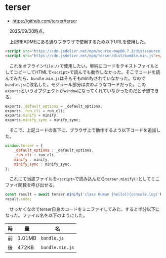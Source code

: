 # terser

* https://github.com/terser/terser

　2025/09/30時点。

　上記READMEにある通りブラウザで使用するため以下URLを使用した。

```html
<script src="https://cdn.jsdelivr.net/npm/source-map@0.7.3/dist/source-map.js"></script>
<script src="https://cdn.jsdelivr.net/npm/terser/dist/bundle.min.js"></script>
```

　これをオフライン`file://`で使用したい。単純にコードをテキストファイルとしてコピーしてHTMLで`<script>`で読んでも動作しなかった。そこでコードを読んでみたら、`bundle.min.js`はそもそもminifyされていなかった。なので`bundle.js`に改名した。モジュール部分は次のようなコードだった。この`exports`というオブジェクトが`window`になってくれていなかったのだと予想できる。

```javascript
exports._default_options = _default_options;
exports._run_cli = run_cli;
exports.minify = minify;
exports.minify_sync = minify_sync;
```

　そこで、上記コードの直下に、ブラウザ上で動作するよう以下コードを追加した。

```javascript
window.terser = {
    _default_options : _default_options,
    _run_cli : run_cli,
    minify : minify,
    minify_sync : minify_sync,
};
```

　これにて当該ファイルを`<script>`で読み込んだら`terser.minify()`としてミニファイ関数を呼び出せる。

```javascript
const result = await terser.minify('class Human {hello(){console.log('hello!!')}}', {});
result.code;
```

　せっかくなのでterser自身のコードをミニファイしてみた。すると半分以下になった。ファイル名を以下のようにした。

時|量|名
--|--|--
前|1.01MB|`bundle.js`
後|472KB|`bundle.min.js`


